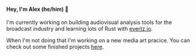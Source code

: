 #### Hey, I'm Alex (he/him) 👋

<!--
**amaclean199/amaclean199** is a ✨ _special_ ✨ repository because its `README.md` (this file) appears on your GitHub profile.

Here are some ideas to get you started:

- 🔭 I’m currently working on ...
- 🌱 I’m currently learning ...
- 👯 I’m looking to collaborate on ...
- 🤔 I’m looking for help with ...
- 💬 Ask me about ...
- 📫 How to reach me: ...
- 😄 Pronouns: ...
- ⚡ Fun fact: ...
-->

I'm currently working on building audiovisual analysis tools for the broadcast industry and learning lots of Rust with [evertz.io](https://evertz.io/).

When I'm not doing that I'm working on a new media art pracice. You can check out some finished projects [here](http://www.alexmaclean.ca/portfolio/).
